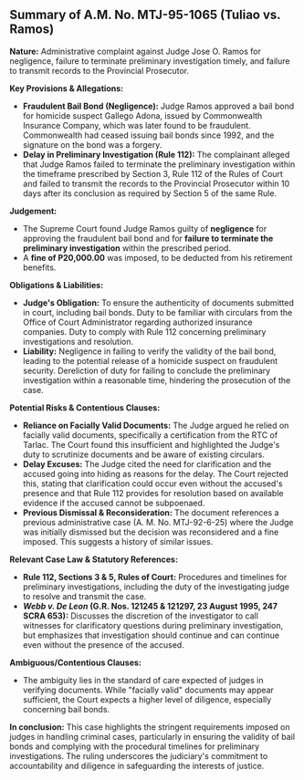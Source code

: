 ## Summary of A.M. No. MTJ-95-1065 (Tuliao vs. Ramos)

**Nature:** Administrative complaint against Judge Jose O. Ramos for negligence, failure to terminate preliminary investigation timely, and failure to transmit records to the Provincial Prosecutor.

**Key Provisions & Allegations:**

*   **Fraudulent Bail Bond (Negligence):** Judge Ramos approved a bail bond for homicide suspect Gallego Adona, issued by Commonwealth Insurance Company, which was later found to be fraudulent. Commonwealth had ceased issuing bail bonds since 1992, and the signature on the bond was a forgery.
*   **Delay in Preliminary Investigation (Rule 112):** The complainant alleged that Judge Ramos failed to terminate the preliminary investigation within the timeframe prescribed by Section 3, Rule 112 of the Rules of Court and failed to transmit the records to the Provincial Prosecutor within 10 days after its conclusion as required by Section 5 of the same Rule.

**Judgement:**

*   The Supreme Court found Judge Ramos guilty of **negligence** for approving the fraudulent bail bond and for **failure to terminate the preliminary investigation** within the prescribed period.
*   A **fine of P20,000.00** was imposed, to be deducted from his retirement benefits.

**Obligations & Liabilities:**

*   **Judge's Obligation:** To ensure the authenticity of documents submitted in court, including bail bonds. Duty to be familiar with circulars from the Office of Court Administrator regarding authorized insurance companies. Duty to comply with Rule 112 concerning preliminary investigations and resolution.
*   **Liability:** Negligence in failing to verify the validity of the bail bond, leading to the potential release of a homicide suspect on fraudulent security. Dereliction of duty for failing to conclude the preliminary investigation within a reasonable time, hindering the prosecution of the case.

**Potential Risks & Contentious Clauses:**

*   **Reliance on Facially Valid Documents:** The Judge argued he relied on facially valid documents, specifically a certification from the RTC of Tarlac. The Court found this insufficient and highlighted the Judge's duty to scrutinize documents and be aware of existing circulars.
*   **Delay Excuses:** The Judge cited the need for clarification and the accused going into hiding as reasons for the delay. The Court rejected this, stating that clarification could occur even without the accused's presence and that Rule 112 provides for resolution based on available evidence if the accused cannot be subpoenaed.
*   **Previous Dismissal & Reconsideration:** The document references a previous administrative case (A. M. No. MTJ-92-6-25) where the Judge was initially dismissed but the decision was reconsidered and a fine imposed. This suggests a history of similar issues.

**Relevant Case Law & Statutory References:**

*   **Rule 112, Sections 3 & 5, Rules of Court:** Procedures and timelines for preliminary investigations, including the duty of the investigating judge to resolve and transmit the case.
*   ***Webb v. De Leon* (G.R. Nos. 121245 & 121297, 23 August 1995, 247 SCRA 653):** Discusses the discretion of the investigator to call witnesses for clarificatory questions during preliminary investigation, but emphasizes that investigation should continue and can continue even without the presence of the accused.

**Ambiguous/Contentious Clauses:**

*   The ambiguity lies in the standard of care expected of judges in verifying documents. While "facially valid" documents may appear sufficient, the Court expects a higher level of diligence, especially concerning bail bonds.

**In conclusion:** This case highlights the stringent requirements imposed on judges in handling criminal cases, particularly in ensuring the validity of bail bonds and complying with the procedural timelines for preliminary investigations. The ruling underscores the judiciary's commitment to accountability and diligence in safeguarding the interests of justice.
